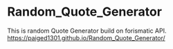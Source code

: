 # Random_Quote_Generator
This is random Quote Generator build on forismatic API. 
https://paiged1301.github.io/Random_Quote_Generator/
